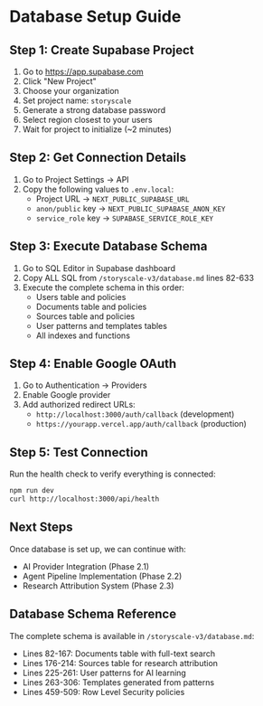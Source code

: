 # Database Setup Guide

## Step 1: Create Supabase Project

1. Go to https://app.supabase.com
2. Click "New Project"
3. Choose your organization
4. Set project name: `storyscale`
5. Generate a strong database password
6. Select region closest to your users
7. Wait for project to initialize (~2 minutes)

## Step 2: Get Connection Details

1. Go to Project Settings → API
2. Copy the following values to `.env.local`:
   - Project URL → `NEXT_PUBLIC_SUPABASE_URL`
   - `anon/public` key → `NEXT_PUBLIC_SUPABASE_ANON_KEY` 
   - `service_role` key → `SUPABASE_SERVICE_ROLE_KEY`

## Step 3: Execute Database Schema

1. Go to SQL Editor in Supabase dashboard
2. Copy ALL SQL from `/storyscale-v3/database.md` lines 82-633
3. Execute the complete schema in this order:
   - Users table and policies
   - Documents table and policies  
   - Sources table and policies
   - User patterns and templates tables
   - All indexes and functions

## Step 4: Enable Google OAuth

1. Go to Authentication → Providers
2. Enable Google provider
3. Add authorized redirect URLs:
   - `http://localhost:3000/auth/callback` (development)
   - `https://yourapp.vercel.app/auth/callback` (production)

## Step 5: Test Connection

Run the health check to verify everything is connected:
```bash
npm run dev
curl http://localhost:3000/api/health
```

## Next Steps

Once database is set up, we can continue with:
- AI Provider Integration (Phase 2.1)
- Agent Pipeline Implementation (Phase 2.2)
- Research Attribution System (Phase 2.3)

## Database Schema Reference

The complete schema is available in `/storyscale-v3/database.md`:
- Lines 82-167: Documents table with full-text search
- Lines 176-214: Sources table for research attribution  
- Lines 225-261: User patterns for AI learning
- Lines 263-306: Templates generated from patterns
- Lines 459-509: Row Level Security policies